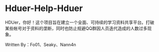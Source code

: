 # Hduer-Help-Hduer
HDUer，你好！这个项目旨在建立一个全面、可持续的学习资料共享平台。打破某些帐号对于资料的垄断，同时也防止规避QQ群因人员迭代造成的人数过多现象。

Written By：Fo01、Seaky、Nann4n